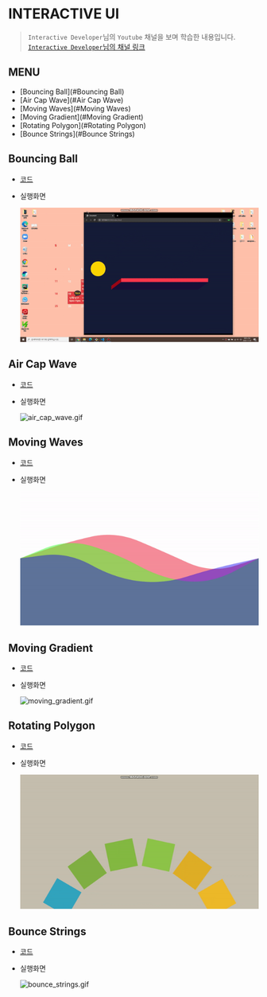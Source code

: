 # INTERACTIVE UI

> `Interactive Developer`님의 `Youtube` 채널을 보며 학습한 내용입니다. [`Interactive Developer`님의 채널 링크](https://www.youtube.com/c/cmiscm) 

## MENU

- [Bouncing Ball](#Bouncing Ball)
- [Air Cap Wave](#Air Cap Wave)
- [Moving Waves](#Moving Waves)
- [Moving Gradient](#Moving Gradient)
- [Rotating Polygon](#Rotating Polygon)
- [Bounce Strings](#Bounce Strings)

## Bouncing Ball

- [코드](./bouncing_ball)

- 실행화면

  ![bouncing_ball.gif](./images/bouncing_ball.gif)



## Air Cap Wave

* [코드](./air_cap_wave)

* 실행화면

  ![air_cap_wave.gif](./images/air_cap_wave.gif)



## Moving Waves

* [코드](./moving_waves)

* 실행화면

  ![moving_waves.gif](./images/moving_waves.gif)



## Moving Gradient

* [코드](./moving_gradient)

* 실행화면

  ![moving_gradient.gif](./images/moving_gradient.gif)



## Rotating Polygon

* [코드](./rotating_polygon)

* 실행화면

  ![rotating_polygon.gif](./images/rotating_polygon.gif)



## Bounce Strings

* [코드](./bounce_strings)

* 실행화면

  ![bounce_strings.gif](./images/bounce_strings.gif)